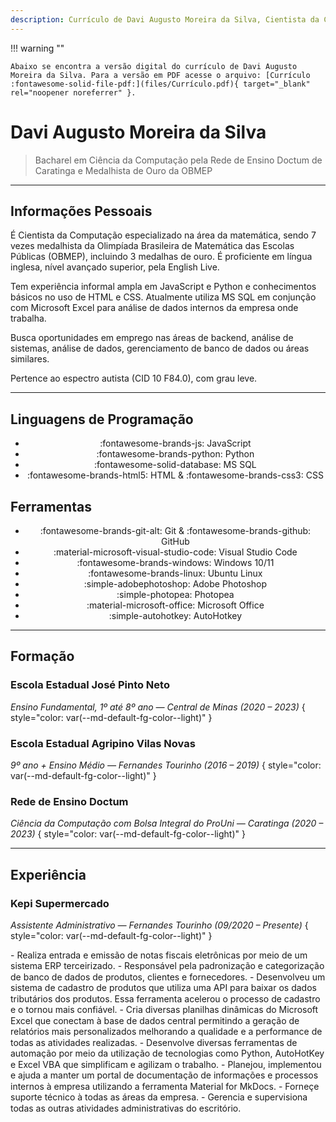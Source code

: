 ```yaml
---
description: Currículo de Davi Augusto Moreira da Silva, Cientista da Computação
---
```


<!-- markdownlint-disable MD041 -->
<style>
.grid.cards {
    text-align: center;
    grid-template-columns: repeat(auto-fit,minmax(min(100%,10rem),1fr));
}

@media print {
    .admonition {
        display: none !important;
    }
}
</style>

!!! warning ""

    Abaixo se encontra a versão digital do currículo de Davi Augusto Moreira da Silva. Para a versão em PDF acesse o arquivo: [Currículo :fontawesome-solid-file-pdf:](files/Currículo.pdf){ target="_blank" rel="noopener noreferrer" }.

# Davi Augusto Moreira da Silva

> Bacharel em Ciência da Computação pela Rede de Ensino Doctum de Caratinga e Medalhista de Ouro da OBMEP

---

## Informações Pessoais

É Cientista da Computação especializado na área da matemática, sendo 7 vezes medalhista da Olimpíada Brasileira de Matemática das Escolas Públicas (OBMEP), incluindo 3 medalhas de ouro. É proficiente em língua inglesa, nível avançado superior, pela English Live.

Tem experiência informal ampla em JavaScript e Python e conhecimentos básicos no uso de HTML e CSS. Atualmente utiliza MS SQL em conjunção com Microsoft Excel para análise de dados internos da empresa onde trabalha.

Busca oportunidades em emprego nas áreas de backend, análise de sistemas, análise de dados, gerenciamento de banco de dados ou áreas similares.

Pertence ao espectro autista (CID 10 F84.0), com grau leve.

---

## Linguagens de Programação

<div class="grid cards linguagens" markdown>

- :fontawesome-brands-js:&nbsp;JavaScript
- :fontawesome-brands-python:&nbsp;Python
- :fontawesome-solid-database:&nbsp;MS SQL
- :fontawesome-brands-html5:&nbsp;HTML & :fontawesome-brands-css3:&nbsp;CSS

</div>

## Ferramentas

<div class="grid cards ferramentas" markdown>

- :fontawesome-brands-git-alt: Git & :fontawesome-brands-github: GitHub
- :material-microsoft-visual-studio-code: Visual Studio Code
- :fontawesome-brands-windows: Windows 10/11
- :fontawesome-brands-linux: Ubuntu Linux
- :simple-adobephotoshop: Adobe Photoshop
- :simple-photopea: Photopea
- :material-microsoft-office: Microsoft Office
- :simple-autohotkey: AutoHotkey

</div>

---

## Formação

### Escola Estadual José Pinto Neto

*Ensino Fundamental, 1º até 8º ano — Central de Minas (2020 – 2023)*
{ style="color: var(--md-default-fg-color--light)" }

### Escola Estadual Agripino Vilas Novas

*9º ano + Ensino Médio — Fernandes Tourinho (2016 – 2019)*
{ style="color: var(--md-default-fg-color--light)" }

### Rede de Ensino Doctum

*Ciência da Computação com Bolsa Integral do ProUni — Caratinga (2020 – 2023)*
{ style="color: var(--md-default-fg-color--light)" }

---

## Experiência

### Kepi Supermercado

*Assistente Administrativo — Fernandes Tourinho (09/2020 – Presente)*
{ style="color: var(--md-default-fg-color--light)" }

<div style="line-height: 1.25" markdown>
- Realiza entrada e emissão de notas fiscais eletrônicas por meio de um sistema ERP terceirizado.
- Responsável pela padronização e categorização de banco de dados de produtos, clientes e fornecedores.
- Desenvolveu um sistema de cadastro de produtos que utiliza uma API para baixar os dados tributários dos produtos. Essa ferramenta acelerou o processo de cadastro e o tornou mais confiável.
- Cria diversas planilhas dinâmicas do Microsoft Excel que conectam à base de dados central permitindo a geração de relatórios mais personalizados melhorando a qualidade e a performance de todas as atividades realizadas.
- Desenvolve diversas ferramentas de automação por meio da utilização de tecnologias como Python, AutoHotKey e Excel VBA que simplificam e agilizam o trabalho.
- Planejou, implementou e ajuda a manter um portal de documentação de informações e processos internos à empresa utilizando a ferramenta Material for MkDocs.
- Forneçe suporte técnico à todas as áreas da empresa.
- Gerencia e supervisiona todas as outras atividades administrativas do escritório.
</div>
